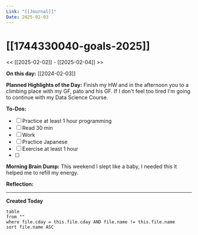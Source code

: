 ```yaml
---
Link: "[[Journal]]"
Date: 2025-02-03
---
```

# [[1744330040-goals-2025]]

<< [[2025-02-02]] - [[2025-02-04]] >>

**On this day:** [[2024-02-03]]

**Planned Highlights of the Day:**
Finish my HW and in the afternoon you to a climbing place with my GF, pato and his GF. If I don't feel too tired I'm going to continue with my Data Science Course.

**To-Dos:**
- [ ] Practice at least 1 hour programming
- [ ] Read 30 min
- [ ] Work
- [ ] Practice Japanese
- [ ] Exercise at least 1 hour
- [ ] 

**Morning Brain Dump:**
This weekend I slept like a baby, I needed this it helped me to refill my energy.

**Reflection:**


---
**Created Today**
```dataview
table
from ""
where file.cday = this.file.cday AND file.name != this.file.name
sort file.name ASC
```
